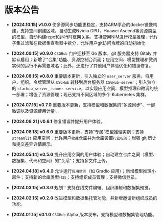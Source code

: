 # 版本公告

- **[2024.10.15] v1.0.0**
  使多源同步功能更稳定，支持ARM平台的docker镜像构建，支持空间创建区域，自动生成Nvidia GPU，Huawei Ascend等资源类型的模型，自动构建repo和运行时框架关系，支持使用NIM进行模型推理，允许子集过滤和在数据集查看器中拆分，允许用户git访问令牌的自动初始化

- **[2024.09.15] v0.9.0**
  `CSGHub` 门户迁移至 Go 版本，git 服务器支持 Gitaly 并默认启用；新增了“合集”功能、资源控制台页面；应用空间、模型推理和微调实例的运行不再需要域名；此外，还进行了其他用户体验优化和错误修复。

- **[2024.08.15] v0.8.0**
  重要版本更新，引入独立的 `user_server` 服务，将用户、组织、令牌管理从 `CSGHub` 转移到后台服务器 `CSGHub-server`；引入独立的 `starhub_server_runner service`，以实现应用空间、模型推理和微调的统一部署；增强了资源管理；现已支持不同区域的多个 Kubernetes 集群。

- **[2024.07.15] v0.7.0**
  重要版本更新，支持模型和数据集的“多源同步”、一键微调以及资源使用计量。

- **[2024.06.21] v0.6.1**
  修复错误并提升用户体验。

- **[2024.06.18] v0.6.0**
  重要版本更新，支持“专属”模型推理实例；支持 `streamlit` 应用空间；允许用户`收藏`仓库并为仓库设置`行业标签`；增强 git 历史和提交差异详情展示。

- **[2024.05.14] v0.5.0**
  提升应用空间的用户体验；自动建立仓库之间（模型、数据集、代码和空间）的“关系”；支持多文件上传。

- **[2024.04.18] v0.4.0**
  允许运行`应用空间`（如 Gradio 应用）；新增模型推理小部件；支持新的仓库类型`代码`；支持组织成员管理；支持微信登录。

- **[2024.03.15] v0.3.0**
  规划：支持在线文件编辑、组织编辑和数据集预览。

- **[2024.02.15] v0.2.0**
  改进模型和数据集托管功能，并新增邀请新组织成员的功能。

- **[2024.01.15] v0.1.0**
  `CSGHub` Alpha 版本发布，支持模型和数据集管理功能。
